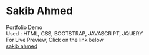 # Sakib Ahmed
Portfolio Demo
<br>
Used : HTML, CSS, BOOTSTRAP, JAVASCRIPT, JQUERY
<br>
For Live Preview, Click on the link below
<br>
<a href="https://sakibahmed.netlify.app/" target="_blank">sakib ahmed</a>
